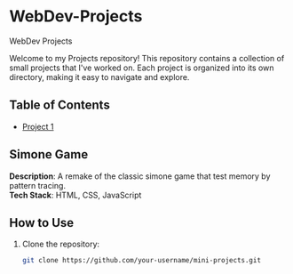 # WebDev-Projects
WebDev Projects

Welcome to my Projects repository! This repository contains a collection of small projects that I've worked on. Each project is organized into its own directory, making it easy to navigate and explore.

## Table of Contents

- [Project 1](#project-1)


## Simone Game

**Description**: A remake of the classic simone game that test memory by pattern tracing.  
**Tech Stack**: HTML, CSS, JavaScript  



## How to Use

1. Clone the repository:
   ```bash
   git clone https://github.com/your-username/mini-projects.git
